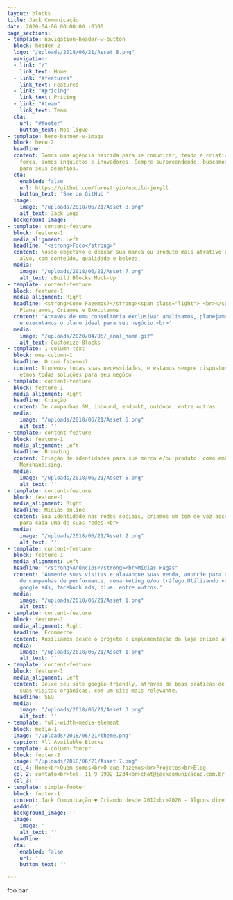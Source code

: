 ```yaml
---
layout: blocks
title: Jack Comunicação
date: 2020-04-06 00:00:00 -0300
page_sections:
- template: navigation-header-w-button
  block: header-2
  logo: "/uploads/2018/06/21/Asset 8.png"
  navigation:
  - link: "/"
    link_text: Home
  - link: "#features"
    link_text: Features
  - link: "#pricing"
    link_text: Pricing
  - link: "#team"
    link_text: Team
  cta:
    url: "#footer"
    button_text: Nos ligue
- template: hero-banner-w-image
  block: hero-2
  headline: ''
  content: Somos uma agência nascida para se comunicar, tendo a criatividade como
    força, somos inquietos e inovadores. Sempre surpreendendo, buscamos a melhor solução
    para seus desafios.
  cta:
    enabled: false
    url: https://github.com/forestryio/ubuild-jekyll
    button_text: 'See on GitHub '
  image:
    image: "/uploads/2018/06/21/Asset 8.png"
    alt_text: Jack Logo
  background_image: ''
- template: content-feature
  block: feature-1
  media_alignment: Left
  headline: "<strong>Foco</strong>"
  content: Nosso objetivo é deixar sua marca ou produto mais atrativo para seu público
    alvo, com conteúdo, qualidade e beleza.
  media:
    image: "/uploads/2018/06/21/Asset 7.png"
    alt_text: uBuild Blocks Mock-Up
- template: content-feature
  block: feature-1
  media_alignment: Right
  headline: <strong>Como Fazemos?</strong><span class="light"> <br></span>Analisamos,
    Planejamos, Criamos e Executamos
  content: 'Através de uma consultoria exclusiva: analisamos, planejamos, criamos
    e executamos o plano ideal para seu negócio.<br>'
  media:
    image: "/uploads/2020/04/06/_anal_home.gif"
    alt_text: Customize Blocks
- template: 1-column-text
  block: one-column-1
  headline: O que fazemos?
  content: Atndemos todas suas necessidades, e estamos sempre dispostos a te ajudar,
    etmos todas soluções para seu negóco
- template: content-feature
  block: feature-1
  media_alignment: Right
  headline: Criação
  content: De campanhas SM, inbound, endomkt, outdoor, entre outras.
  media:
    image: "/uploads/2018/06/21/Asset 6.png"
    alt_text: ''
- template: content-feature
  block: feature-1
  media_alignment: Left
  headline: Branding
  content: Criação de identidades para sua marca e/ou produto, como embalagens e Visual
    Merchandising.
  media:
    image: "/uploads/2018/06/21/Asset 5.png"
    alt_text: ''
- template: content-feature
  block: feature-1
  media_alignment: Right
  headline: Mídias online
  content: Sua identidade nas redes sociais, criamos um tom de voz assertivo e adequado
    para cada uma de suas redes.<br>
  media:
    image: "/uploads/2018/06/21/Asset 2.png"
    alt_text: ''
- template: content-feature
  block: feature-1
  media_alignment: Left
  headline: "<strong>Anúncios</strong><br>Mídias Pagas"
  content: 'Aumente suas visitas e alavanque suas venda, anuncie para o público ideal.Criação
    de campanhas de performance, remarketing e/ou tráfego.Utilizando veículos como:
    google ads, facebook ads, blue, entre outros.'
  media:
    image: "/uploads/2018/06/21/Asset 1.png"
    alt_text: ''
- template: content-feature
  block: feature-1
  media_alignment: Right
  headline: Ecommerce
  content: Auxiliamos desde o projeto e implementação da loja online até a parte operacional.<br>
  media:
    image: "/uploads/2018/06/21/Asset 1.png"
    alt_text: ''
- template: content-feature
  block: feature-1
  media_alignment: Left
  content: Deixe seu site google-friendly, através de boas práticas de SEO.Aumentando
    suas visitas orgânicas, com um site mais relevante.
  headline: SEO
  media:
    image: "/uploads/2018/06/21/Asset 3.png"
    alt_text: ''
- template: full-width-media-element
  block: media-1
  image: "/uploads/2018/06/21/theme.png"
  caption: All Available Blocks
- template: 4-column-footer
  block: footer-2
  image: "/uploads/2018/06/21/Asset 7.png"
  col_4: Home<br>Quem somos<br>O que fazemos<br>Projetos<br>Blog
  col_2: contato<br>tel. 11 9 9992 1234<br>chat@jackcomunicacao.com.br
  col_3: ''
- template: simple-footer
  block: footer-1
  content: Jack Comunicação ❤︎ Criando desde 2012<br>2020 - Alguns direitos reservados.
  asddd: ''
  background_image: ''
  image:
    image: ''
    alt_text: ''
  headline: ''
  cta:
    enabled: false
    url: ''
    button_text: ''

---
```

foo bar